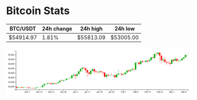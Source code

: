 # Bitcoin Stats

BTC/USDT|24h change|24h high|24h low|
|---|---|---|---|
|$54914.97|1.81%|$55813.09|$53005.00|

<img src="./chart.svg">
